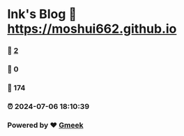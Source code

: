 # Ink's Blog :link: https://moshui662.github.io 
### :page_facing_up: [2](https://moshui662.github.io/tag.html) 
### :speech_balloon: 0 
### :hibiscus: 174 
### :alarm_clock: 2024-07-06 18:10:39 
### Powered by :heart: [Gmeek](https://github.com/Meekdai/Gmeek)
